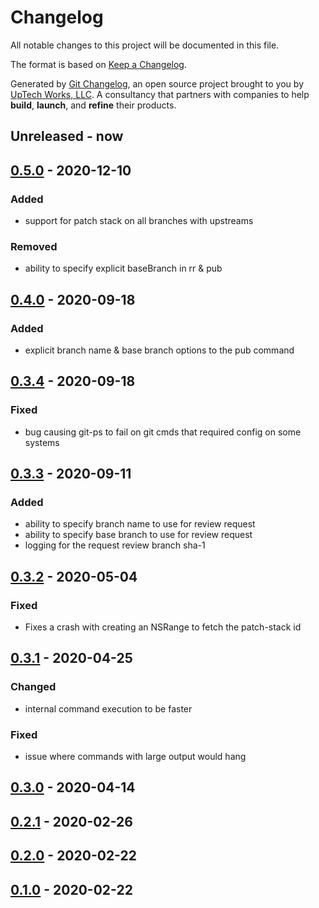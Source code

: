 # Changelog

All notable changes to this project will be documented in this file.

The format is based on [Keep a Changelog](https://keepachangelog.com/en/1.0.0/).

Generated by [Git Changelog](https://github.com/uptech/git-cl), an open source project brought to you by [UpTech Works, LLC](https://upte.ch). A consultancy that partners with companies to help **build**, **launch**, and **refine** their products.


## Unreleased - now


## [0.5.0] - 2020-12-10

### Added
- support for patch stack on all branches with upstreams

### Removed
- ability to specify explicit baseBranch in rr & pub


## [0.4.0] - 2020-09-18

### Added
- explicit branch name & base branch options to the pub command


## [0.3.4] - 2020-09-18

### Fixed
- bug causing git-ps to fail on git cmds that required config on some systems


## [0.3.3] - 2020-09-11

### Added
- ability to specify branch name to use for review request
- ability to specify base branch to use for review request
- logging for the request review branch sha-1


## [0.3.2] - 2020-05-04

### Fixed
- Fixes a crash with creating an NSRange to fetch the patch-stack id


## [0.3.1] - 2020-04-25

### Changed
- internal command execution to be faster

### Fixed
- issue where commands with large output would hang


## [0.3.0] - 2020-04-14


## [0.2.1] - 2020-02-26


## [0.2.0] - 2020-02-22


## [0.1.0] - 2020-02-22

[0.5.0]: https://github.com/uptech/git-ps/compare/7ce05dd...99b8fad
[0.4.0]: https://github.com/uptech/git-ps/compare/3cb8874...7ce05dd
[0.3.4]: https://github.com/uptech/git-ps/compare/e2c1a87...3cb8874
[0.3.3]: https://github.com/uptech/git-ps/compare/bb506d3...e2c1a87
[0.3.2]: https://github.com/uptech/git-ps/compare/37fd449...bb506d3
[0.3.1]: https://github.com/uptech/git-ps/compare/cb90fe9...37fd449
[0.3.0]: https://github.com/uptech/git-ps/compare/c08774d...cb90fe9
[0.2.1]: https://github.com/uptech/git-ps/compare/e2fc19d...c08774d
[0.2.0]: https://github.com/uptech/git-ps/compare/0d2741c...e2fc19d
[0.1.0]: https://github.com/uptech/git-ps/compare/05fa129...0d2741c
